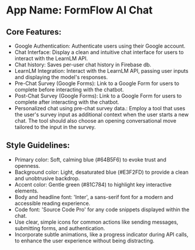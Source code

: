 # **App Name**: FormFlow AI Chat

## Core Features:

- Google Authentication: Authenticate users using their Google account.
- Chat Interface: Display a clean and intuitive chat interface for users to interact with the LearnLM API.
- Chat history: Saves per-user chat history in Firebase db.
- LearnLM Integration: Interact with the LearnLM API, passing user inputs and displaying the model's responses.
- Pre-Chat Survey (Google Forms): Link to a Google Form for users to complete before interacting with the chatbot.
- Post-Chat Survey (Google Forms): Link to a Google Form for users to complete after interacting with the chatbot.
- Personalized chat using pre-chat survey data.: Employ a tool that uses the user's survey input as additional context when the user starts a new chat. The tool should also choose an opening conversational move tailored to the input in the survey.

## Style Guidelines:

- Primary color: Soft, calming blue (#64B5F6) to evoke trust and openness.
- Background color: Light, desaturated blue (#E3F2FD) to provide a clean and unobtrusive backdrop.
- Accent color: Gentle green (#81C784) to highlight key interactive elements.
- Body and headline font: 'Inter', a sans-serif font for a modern and accessible reading experience.
- Code font: 'Source Code Pro' for any code snippets displayed within the chat.
- Use clear, simple icons for common actions like sending messages, submitting forms, and authentication.
- Incorporate subtle animations, like a progress indicator during API calls, to enhance the user experience without being distracting.
